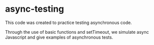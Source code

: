 # async-testing

This code was created to practice testing asynchronous code. 

Through the use of basic functions and setTimeout, we simulate async Javascript and give examples of asynchronous tests. 

